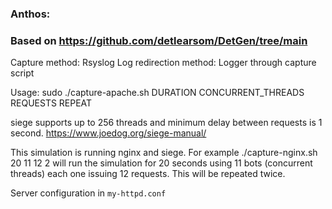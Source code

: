 ### Anthos:
### Based on https://github.com/detlearsom/DetGen/tree/main
Capture method: Rsyslog
Log redirection method: Logger through capture script

Usage: sudo ./capture-apache.sh DURATION CONCURRENT_THREADS REQUESTS REPEAT

siege supports up to 256 threads and minimum delay between requests is 1 second. https://www.joedog.org/siege-manual/

This simulation is running nginx and siege. 
For example ./capture-nginx.sh 20 11 12 2 will run the simulation for 20 seconds using 11 bots (concurrent threads) each one issuing 12 requests. This will be repeated twice.

Server configuration in `my-httpd.conf`
